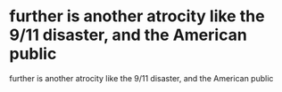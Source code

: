 # further is another atrocity like the 9/11 disaster, and the American public

further is another atrocity like the 9/11 disaster, and the American public